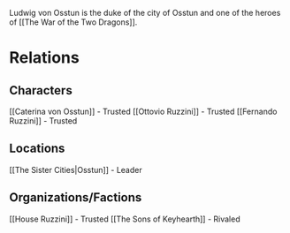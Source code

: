 Ludwig von Osstun is the duke of the city of Osstun and one of the heroes of [[The War of the Two Dragons]]. 
# Relations
## Characters
[[Caterina von Osstun]] - Trusted
[[Ottovio Ruzzini]] - Trusted
[[Fernando Ruzzini]] - Trusted
## Locations
[[The Sister Cities|Osstun]] - Leader
## Organizations/Factions
[[House Ruzzini]] - Trusted
[[The Sons of Keyhearth]] - Rivaled 
